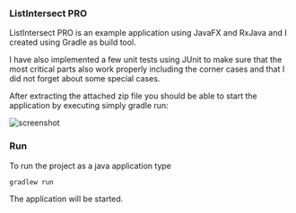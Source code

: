 ### ListIntersect PRO
ListIntersect PRO is an example application using JavaFX and RxJava and I created using Gradle as build tool.

I have also implemented a few unit tests using JUnit to make sure that the most critical parts also work properly including the corner cases and that I did not forget about some special cases.

After extracting the attached zip file you should be able to start the application by executing simply gradle run:

![screenshot](https://github.com/BujakiAttila/ListIntersectPRO/blob/master/Screenshot.png?raw=true "Screenshot")

### Run
To run the project as a java application type
```
gradlew run
```
The application will be started.
